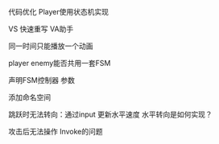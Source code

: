 代码优化 Player使用状态机实现

VS 快速重写 VA助手

同一时间只能播放一个动画 

player enemy能否共用一套FSM

声明FSM控制器 参数

添加命名空间

跳跃时无法转向：通过input 更新水平速度 
水平转向是如何实现？

攻击后无法操作 Invoke的问题